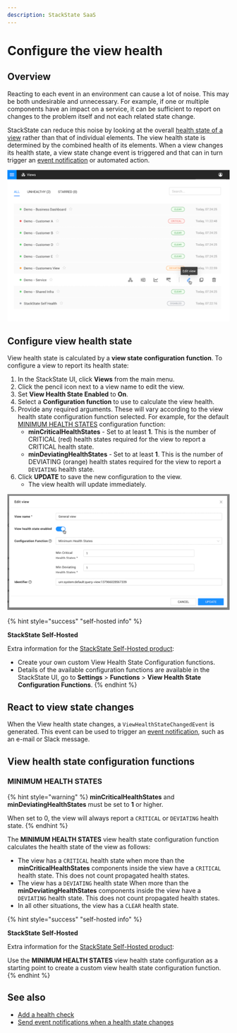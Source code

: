 ```yaml
---
description: StackState SaaS
---
```


# Configure the view health

## Overview

Reacting to each event in an environment can cause a lot of noise. This may be both undesirable and unnecessary. For example, if one or multiple components have an impact on a service, it can be sufficient to report on changes to the problem itself and not each related state change.

StackState can reduce this noise by looking at the overall [health state of a view](/use/concepts/health-state.md#view-health-state) rather than that of individual elements. The view health state is determined by the combined health of its elements. When a view changes its health state, a view state change event is triggered and that can in turn trigger an [event notification](/use/events/event-notifications.md) or automated action.

![Views list with view health state](../../../.gitbook/assets/v51_views_list.png)

## Configure view health state

View health state is calculated by a **view state configuration function**. To configure a view to report its health state:

1. In the StackState UI, click **Views** from the main menu.
2. Click the pencil icon next to a view name to edit the view.
3. Set **View Health State Enabled** to **On**.
4. Select a **Configuration function** to use to calculate the view health.
5. Provide any required arguments. These will vary according to the view health state configuration function selected. For example, for the default [MINIMUM HEALTH STATES](configure-view-health.md#minimum-health-states) configuration function:
   * **minCriticalHealthStates** - Set to at least **1**. This is the number of CRITICAL \(red\) health states required for the view to report a CRITICAL health state.
   * **minDeviatingHealthStates** - Set to at least **1**. This is the number of DEVIATING \(orange\) health states required for the view to report a `DEVIATING` health state.
6. Click **UPDATE** to save the new configuration to the view.
   * The view health will update immediately.

![Edit query view](../../../.gitbook/assets/v51_edit_query_view.png)

{% hint style="success" "self-hosted info" %}

**StackState Self-Hosted**

Extra information for the [StackState Self-Hosted product](https://docs.stackstate.com/):

    
* Create your own custom View Health State Configuration functions.
* Details of the available configuration functions are available in the StackState UI, go to **Settings** &gt; **Functions** &gt; **View Health State Configuration Functions**.
{% endhint %}

## React to view state changes

When the View health state changes, a `ViewHealthStateChangedEvent` is generated. This event can be used to trigger an [event notification](../../events/event-notifications.md), such as an e-mail or Slack message.

## View health state configuration functions

### MINIMUM HEALTH STATES

{% hint style="warning" %}
**minCriticalHealthStates** and **minDeviatingHealthStates** must be set to **1** or higher.

When set to 0, the view will always report a `CRITICAL` or `DEVIATING` health state.
{% endhint %}

The **MINIMUM HEALTH STATES** view health state configuration function calculates the health state of the view as follows:

* The view has a `CRITICAL` health state when more than the **minCriticalHealthStates** components inside the view have a `CRITICAL` health state. This does not count propagated health states.
* The view has a `DEVIATING` health state When more than the **minDeviatingHealthStates** components inside the view have a `DEVIATING` health state. This does not count propagated health states.
* In all other situations, the view has a `CLEAR` health state.

{% hint style="success" "self-hosted info" %}

**StackState Self-Hosted**

Extra information for the [StackState Self-Hosted product](https://docs.stackstate.com/):

    
Use the **MINIMUM HEALTH STATES** view health state configuration as a starting point to create a custom view health state configuration function.
{% endhint %}

## See also

* [Add a health check](../../checks-and-monitors/add-a-health-check.md)
* [Send event notifications when a health state changes](/use/events/manage-event-handlers.md)
